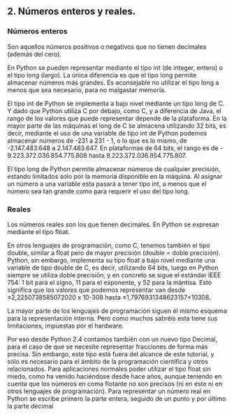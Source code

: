 ## 2. Números enteros y reales.
### Números enteros
Son aquellos números positivos o negativos que no tienen decimales (además
del cero).

En Python se pueden representar mediante el tipo int (de integer, entero) o el
tipo long (largo). La única diferencia es que el tipo long permite almacenar
números más grandes. Es aconsejable no utilizar el tipo long a menos que sea
necesario, para no malgastar memoria.

El tipo int de Python se implementa a bajo nivel mediante un tipo long de C. Y
dado que Python utiliza C por debajo, como C, y a diferencia de Java, el rango
de los valores que puede representar depende de la plataforma.
En la mayor parte de las máquinas el long de C se almacena utilizando 32 bits,
es decir, mediante el uso de una variable de tipo int de Python podemos
almacenar números de -231 a 231 - 1, o lo que es lo mismo, de -2.147.483.648
a 2.147.483.647. En plataformas de 64 bits, el rango es de -
9.223.372.036.854.775.808 hasta 9.223.372.036.854.775.807.

El tipo long de Python permite almacenar números de cualquier precisión,
estando limitados solo por la memoria disponible en la máquina. Al asignar un
número a una variable esta pasará a tener tipo int, a menos que el número sea
tan grande como para requerir el uso del tipo long.

### Reales
Los números reales son los que tienen decimales. En Python se expresan
mediante el tipo float.

En otros lenguajes de programación, como C, tenemos también el tipo double,
similar a float pero de mayor precisión (double = doble precisión). Python, sin
embargo, implementa su tipo float a bajo nivel mediante una variable de tipo
double de C, es decir, utilizando 64 bits, luego en Python siempre se utiliza doble
precisión, y en concreto se sigue el estándar IEEE 754: 1 bit para el signo, 11
para el exponente, y 52 para la mantisa. Esto significa que los valores que
podemos representar van desde ±2,2250738585072020 x 10-308 hasta
±1,7976931348623157×10308.

La mayor parte de los lenguajes de programación siguen el mismo esquema
para la representación interna. Pero como muchos sabréis esta tiene sus
limitaciones, impuestas por el hardware.

Por eso desde Python 2.4 contamos también con un nuevo tipo Decimal, para el
caso de que se necesite representar fracciones de forma más precisa.
Sin embargo, este tipo está fuera del alcance de este tutorial, y sólo es necesario
para el ámbito de la programación científica y otros relacionados.
Para aplicaciones normales poder utilizar el tipo float sin miedo, como ha venido
haciéndose desde hace años, aunque teniendo en cuenta que los números en
coma flotante no son precisos (ni en este ni en otros lenguajes de programación).
Para representar un número real en Python se escribe primero la parte entera,
seguido de un punto y por último la parte decimal 
